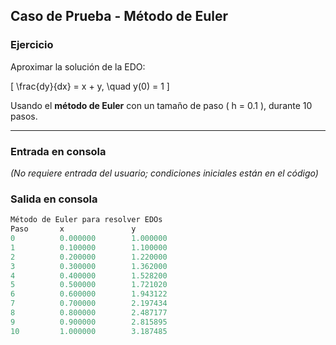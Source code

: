 ## Caso de Prueba - Método de Euler

### **Ejercicio**
Aproximar la solución de la EDO:

\[
\frac{dy}{dx} = x + y, \quad y(0) = 1
\]

Usando el **método de Euler** con un tamaño de paso \( h = 0.1 \), durante 10 pasos.

---

### **Entrada en consola**
*(No requiere entrada del usuario; condiciones iniciales están en el código)*

### **Salida en consola**
```java
Método de Euler para resolver EDOs
Paso       x               y              
0          0.000000        1.000000       
1          0.100000        1.100000       
2          0.200000        1.220000       
3          0.300000        1.362000       
4          0.400000        1.528200       
5          0.500000        1.721020       
6          0.600000        1.943122       
7          0.700000        2.197434       
8          0.800000        2.487177       
9          0.900000        2.815895       
10         1.000000        3.187485

```
